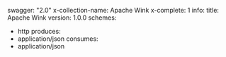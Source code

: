 swagger: "2.0"
x-collection-name: Apache Wink
x-complete: 1
info:
  title: Apache Wink
  version: 1.0.0
schemes:
- http
produces:
- application/json
consumes:
- application/json